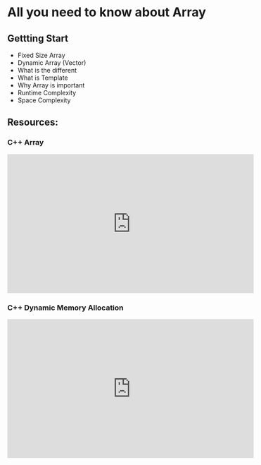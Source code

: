 # All you need to know about Array

## Gettting Start
- Fixed Size Array
- Dynamic Array (Vector)
- What is the different
- What is Template<T>
- Why Array is important
- Runtime Complexity
- Space Complexity

## Resources:

### C++ Array
<iframe width="560" height="315" src="https://www.youtube.com/embed/QFrJQq6Iox8?si=pcYE4_hfnOIkFASy" title="YouTube video player" frameborder="0" allow="accelerometer; autoplay; clipboard-write; encrypted-media; gyroscope; picture-in-picture; web-share" referrerpolicy="strict-origin-when-cross-origin" allowfullscreen></iframe>

### C++ Dynamic Memory Allocation 
<iframe width="560" height="315" src="https://www.youtube.com/embed/fc19HhHKtrA?si=Sw1xYJxkXQvzDD6I" title="YouTube video player" frameborder="0" allow="accelerometer; autoplay; clipboard-write; encrypted-media; gyroscope; picture-in-picture; web-share" referrerpolicy="strict-origin-when-cross-origin" allowfullscreen></iframe>